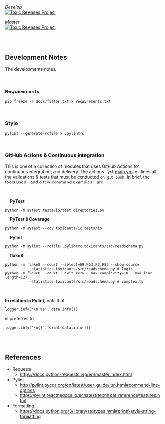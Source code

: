 
_Develop_<br>
[![Toxic Releases Project](https://github.com/vetiveria/toxicants/actions/workflows/main.yml/badge.svg?branch=develop)](https://github.com/vetiveria/toxicants/actions/workflows/main.yml)

_Master_<br>
[![Toxic Releases Project](https://github.com/vetiveria/toxicants/actions/workflows/main.yml/badge.svg?branch=master)](https://github.com/vetiveria/toxicants/actions/workflows/main.yml)

<br>
<br>

## Development Notes

The developments notes.

<br>

### Requirements

```shell
pip freeze -r docs/filter.txt > requirements.txt
```

<br>

### Style

```shell
pylint --generate-rcfile > .pylintrc
```

<br>

### GitHub Actions & Continuous Integration

This is one of a collection of modules that uses GitHub Actions for continuous integration, and delivery. The actions ``.yml``
[main.yml](./.github/workflows/main.yml) outlines all the validations & tests that must be conducted ``on git push``. In brief,
the tools used - and a few command examples - are

<br>

&nbsp; &nbsp; **PyTest**
```shell
python -m pytest tests/io/test_directories.py
```
&nbsp; &nbsp; **PyTest & Coverage**
```shell
python -m pytest --cov toxicants/io tests/io
```
&nbsp; &nbsp; **Pylint**
```shell
python -m pylint --rcfile .pylintrc toxicants/src/readschema.py
```
&nbsp; &nbsp; **flake8**
```shell
python -m flake8 --count --select=E9,F63,F7,F82 --show-source 
          --statistics toxicants/src/readschema.py # logic
python -m flake8 --count --exit-zero --max-complexity=10 --max-line-length=127 
          --statistics toxicants/src/readschema.py # complexity
```

<br>

**In relation to Pylint**, note that

```
logger.info('\n %s', data.info())
```

is preferred to

```
logger.info('\n{}'.format(data.info()))
```

<br>
<br>

## References

* Requests
    * https://docs.python-requests.org/en/master/index.html
* Pylint
    * http://pylint.pycqa.org/en/latest/user_guide/run.html#command-line-options
    * https://pylint.readthedocs.io/en/latest/technical_reference/features.html
* Formatting
    * https://docs.python.org/3/library/stdtypes.html#printf-style-string-formatting

<br>
<br>
<br>
<br>
